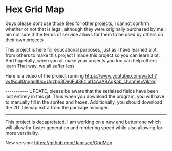 # Hex Grid Map

Guys please dont use those tiles for other projects,
I cannot confirm whether or not that is legal, although they were originally purchased by me
I am not sure if the terms of service allows for them to be used by others on their own projects

This project is here for educational purposes, just as I have learned alot from others to make this project
I made this project so you can learn alot. And hopefully, when you all make your projects you too can help others learn
That way, we all suffer less

Here is a video of the project running
https://www.youtube.com/watch?v=tKouIQnqqoI&lc=Ugzbg3De6FuI3EzIuI14AaABAg&ab_channel=Viktor


----------- UPDATE, please be aware that the serialzed fields have been lost entirely in this git. Thus when you download the program, you will have to manually fill in the sprites and hexes.
Additionally, you should download the 2D Tilemap extra from the package manager. 

---------------------------------------------------------

This project is decapretated. I am working on a new and better one which will allow for faster generation and rendering speed while also allowing for more versitality.

New version: https://github.com/Jamisco/GridMap
